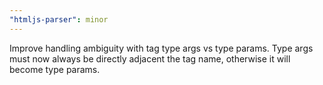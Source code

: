 ```yaml
---
"htmljs-parser": minor
---
```


Improve handling ambiguity with tag type args vs type params. Type args must now always be directly adjacent the tag name, otherwise it will become type params.
